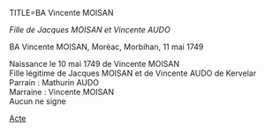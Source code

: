 TITLE=BA Vincente MOISAN

*Fille de Jacques MOISAN et Vincente AUDO*

BA Vincente MOISAN, Moréac, Morbihan, 11 mai 1749

Naissance le 10 mai 1749 de Vincente MOISAN  
Fille légitime de Jacques MOISAN et de Vincente AUDO de Kervelar  
Parrain : Mathurin AUDO  
Marraine : Vincente MOISAN  
Aucun ne signe  

<a href="https://adecang.github.io/gen/moreac/media/1749_0511_BA_vincente_moisan.jpg">Acte</a>

